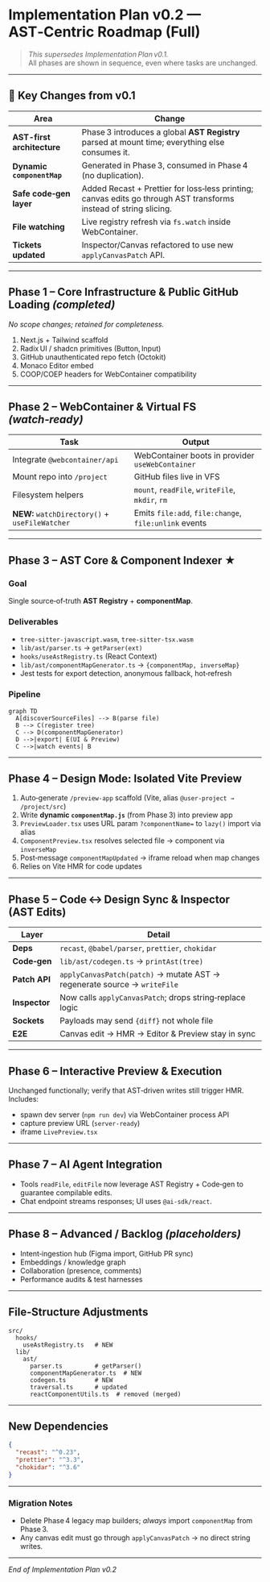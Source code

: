 # Implementation Plan v0.2 — **AST‑Centric Roadmap (Full)**

> *This supersedes Implementation Plan v0.1.*  
> All phases are shown in sequence, even where tasks are unchanged.

---

## 🔄 Key Changes from v0.1

| Area | Change |
|------|--------|
| **AST-first architecture** | Phase 3 introduces a global **AST Registry** parsed at mount time; everything else consumes it. |
| **Dynamic `componentMap`** | Generated in Phase 3, consumed in Phase 4 (no duplication). |
| **Safe code‑gen layer** | Added Recast + Prettier for loss‑less printing; canvas edits go through AST transforms instead of string slicing. |
| **File watching** | Live registry refresh via `fs.watch` inside WebContainer. |
| **Tickets updated** | Inspector/Canvas refactored to use new `applyCanvasPatch` API. |

---

## Phase 1 – Core Infrastructure & Public GitHub Loading *(completed)*
_No scope changes; retained for completeness._

1. Next.js + Tailwind scaffold
2. Radix UI / shadcn primitives (Button, Input)
3. GitHub unauthenticated repo fetch (Octokit)
4. Monaco Editor embed
5. COOP/COEP headers for WebContainer compatibility

---

## Phase 2 – WebContainer & Virtual FS *(watch‑ready)*

| Task | Output |
|------|--------|
| Integrate `@webcontainer/api` | WebContainer boots in provider `useWebContainer` |
| Mount repo into `/project` | GitHub files live in VFS |
| Filesystem helpers | `mount`, `readFile`, `writeFile`, `mkdir`, `rm` |
| **NEW:** `watchDirectory()` + `useFileWatcher` | Emits `file:add`, `file:change`, `file:unlink` events |

---

## Phase 3 – **AST Core & Component Indexer** ★

### Goal
Single source‑of‑truth **AST Registry** + **componentMap**.

### Deliverables
- `tree-sitter-javascript.wasm`, `tree-sitter-tsx.wasm`
- `lib/ast/parser.ts` → `getParser(ext)`
- `hooks/useAstRegistry.ts` (React Context)
- `lib/ast/componentMapGenerator.ts` → `{componentMap, inverseMap}`
- Jest tests for export detection, anonymous fallback, hot‑refresh

### Pipeline
```mermaid
graph TD
  A[discoverSourceFiles] --> B(parse file)
  B --> C(register tree)
  C --> D(componentMapGenerator)
  D -->|export| E(UI & Preview)
  C -->|watch events| B
```

---

## Phase 4 – Design Mode: Isolated Vite Preview

1. Auto‑generate `/preview-app` scaffold (Vite, alias `@user-project → /project/src`)
2. Write **dynamic `componentMap.js`** (from Phase 3) into preview app
3. `PreviewLoader.tsx` uses URL param `?componentName=` to `lazy()` import via alias
4. `ComponentPreview.tsx` resolves selected file → component via `inverseMap`
5. Post‑message `componentMapUpdated` → iframe reload when map changes
6. Relies on Vite HMR for code updates

---

## Phase 5 – Code ↔ Design Sync & Inspector (AST Edits)

| Layer | Detail |
|-------|--------|
| **Deps** | `recast`, `@babel/parser`, `prettier`, `chokidar` |
| **Code‑gen** | `lib/ast/codegen.ts` → `printAst(tree)`
| **Patch API** | `applyCanvasPatch(patch)` → mutate AST → regenerate source → `writeFile` |
| **Inspector** | Now calls `applyCanvasPatch`; drops string‑replace logic |
| **Sockets** | Payloads may send `{diff}` not whole file |
| **E2E** | Canvas edit → HMR → Editor & Preview stay in sync

---

## Phase 6 – Interactive Preview & Execution

Unchanged functionally; verify that AST‑driven writes still trigger HMR.  Includes:
- spawn dev server (`npm run dev`) via WebContainer process API
- capture preview URL (`server-ready`)
- iframe `LivePreview.tsx`

---

## Phase 7 – AI Agent Integration

- Tools `readFile`, `editFile` now leverage AST Registry + Code‑gen to guarantee compilable edits.
- Chat endpoint streams responses; UI uses `@ai-sdk/react`.

---

## Phase 8 – Advanced / Backlog *(placeholders)*
- Intent‑ingestion hub (Figma import, GitHub PR sync)
- Embeddings / knowledge graph
- Collaboration (presence, comments)
- Performance audits & test harnesses

---

## File‑Structure Adjustments
```
src/
  hooks/
    useAstRegistry.ts   # NEW
  lib/
    ast/
      parser.ts         # getParser()
      componentMapGenerator.ts  # NEW
      codegen.ts        # NEW
      traversal.ts      # updated
      reactComponentUtils.ts  # removed (merged)
```

---

## New Dependencies
```json
{
  "recast": "^0.23",
  "prettier": "^3.3",
  "chokidar": "^3.6"
}
```

---

### Migration Notes
- Delete Phase 4 legacy map builders; *always* import `componentMap` from Phase 3.
- Any canvas edit must go through `applyCanvasPatch` → no direct string writes.

---

_End of Implementation Plan v0.2_

